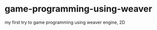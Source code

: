 game-programming-using-weaver
=============================

my first try to game programming using weaver engine, 2D